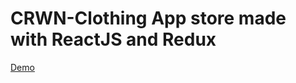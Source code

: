 # CRWN-Clothing App store made with ReactJS and Redux

<a href="https://scommegna-crwn-clothing.netlify.app">Demo</a>
